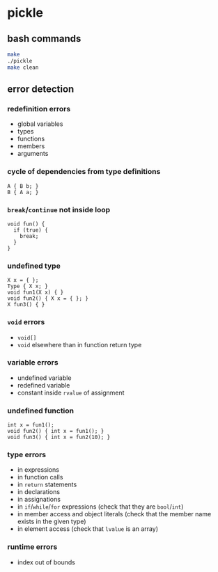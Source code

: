 # pickle

## bash commands

```sh
make
./pickle
make clean
```

## error detection

### redefinition errors
- global variables
- types
- functions
- members
- arguments

### cycle of dependencies from type definitions
```
A { B b; }
B { A a; }
```

### `break`/`continue` not inside loop
```
void fun() {
  if (true) {
    break;
  }
}
```

### undefined type
```
X x = { };
Type { X x; }
void fun1(X x) { }
void fun2() { X x = { }; }
X fun3() { }
```

### `void` errors
- `void[]`
- `void` elsewhere than in function return type

### variable errors
- undefined variable
- redefined variable
- constant inside `rvalue` of assignment

### undefined function
```
int x = fun1();
void fun2() { int x = fun1(); }
void fun3() { int x = fun2(10); }
```

### type errors
- in expressions
- in function calls
- in `return` statements
- in declarations
- in assignations
- in `if`/`while`/`for` expressions (check that they are `bool`/`int`)
- in member access and object literals (check that the member name exists in the given type)
- in element access (check that `lvalue` is an array)

### runtime errors
- index out of bounds
